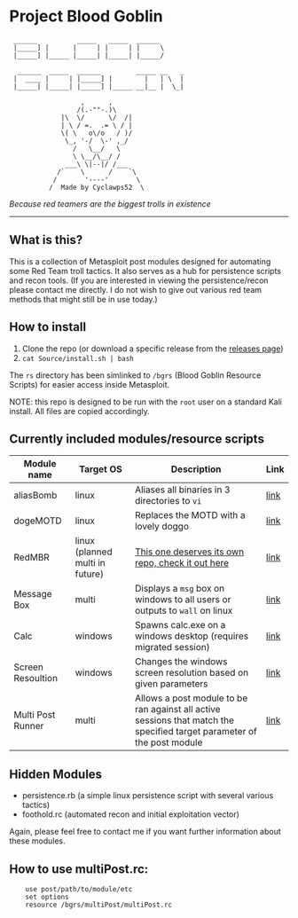 # Project Blood Goblin

```
 ______          _____   _____  ______ 
 |_____] |      |     | |     | |     \
 |_____] |_____ |_____| |_____| |_____/
                                       
  ______  _____  ______         _____ __   _
 |  ____ |     | |_____] |        |   | \  |
 |_____| |_____| |_____] |_____ __|__ |  \_|

                  ,      ,
                 /(.-""-.)\
             |\  \/      \/  /|
             | \ / =.  .= \ / |
             \( \   o\/o   / )/
              \_, '-/  \-' ,_/
                /   \__/   \
                \ \__/\__/ /
              ___\ \|--|/ /___
            /`    \      /    `\
           /       '----'       \
          /  Made by Cyclawps52  \   
```

_Because red teamers are the biggest trolls in existence_

<hr>

## What is this?

This is a collection of Metasploit post modules designed for automating some Red Team troll tactics. It also serves as a hub for persistence scripts and recon tools.
(If you are interested in viewing the persistence/recon please contact me directly. I do not wish to give out various red team methods that might still be in use today.)

## How to install

1. Clone the repo (or download a specific release from the [releases page](https://github.com/cyclawps52/BloodGoblin/releases))
2. `cat Source/install.sh | bash`

The `rs` directory has been simlinked to `/bgrs` (Blood Goblin Resource Scripts) for easier access inside Metasploit.

NOTE: this repo is designed to be run with the `root` user on a standard Kali install. All files are copied accordingly.

## Currently included modules/resource scripts

| Module name | Target OS | Description | Link |
| - | - | - | - |
| aliasBomb | linux | Aliases all binaries in 3 directories to `vi` | [link](https://github.com/cyclawps52/BloodGoblin/blob/master/Source/modules/post/linux/manage/aliasBomb.rb) |
| dogeMOTD | linux | Replaces the MOTD with a lovely doggo | [link](https://github.com/cyclawps52/BloodGoblin/blob/master/Source/modules/post/linux/manage/dogeMOTD.rb) |
| RedMBR | linux (planned multi in future) | [This one deserves its own repo, check it out here](https://github.com/cyclawps52/RedMBR) | [link](https://github.com/cyclawps52/BloodGoblin/blob/master/Source/modules/post/linux/manage/RedMBR.rb) |
| Message Box | multi | Displays a `msg` box on windows to all users or outputs to `wall` on linux | [link](https://github.com/cyclawps52/BloodGoblin/blob/master/Source/modules/post/multi/manage/messageBox.rb) |
| Calc | windows | Spawns calc.exe on a windows desktop (requires migrated session) | [link](https://github.com/cyclawps52/BloodGoblin/blob/master/Source/modules/post/windows/manage/calc.rb) |
| Screen Resoultion | windows | Changes the windows screen resolution based on given parameters | [link](https://github.com/cyclawps52/BloodGoblin/blob/master/Source/modules/post/windows/manage/screenRes.rb) |
| Multi Post Runner | multi | Allows a post module to be ran against all active sessions that match the specified target parameter of the post module | [link](https://github.com/cyclawps52/BloodGoblin/blob/master/Source/rs/multiPost/multiPost.rc) |

## Hidden Modules

* persistence.rb (a simple linux persistence script with several various tactics)
* foothold.rc (automated recon and initial exploitation vector)

Again, please feel free to contact me if you want further information about these modules.

## How to use multiPost.rc:

```
    use post/path/to/module/etc
    set options
    resource /bgrs/multiPost/multiPost.rc
```


